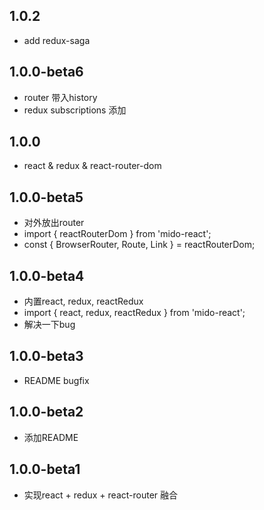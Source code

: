 ## 1.0.2
- add redux-saga

## 1.0.0-beta6
- router 带入history
- redux subscriptions 添加

## 1.0.0
- react & redux & react-router-dom

## 1.0.0-beta5
- 对外放出router
- import { reactRouterDom } from 'mido-react';
- const { BrowserRouter, Route, Link } = reactRouterDom;

## 1.0.0-beta4
- 内置react, redux, reactRedux
- import { react, redux, reactRedux } from 'mido-react';
- 解决一下bug

## 1.0.0-beta3
- README bugfix

## 1.0.0-beta2
- 添加README

## 1.0.0-beta1
- 实现react + redux + react-router 融合